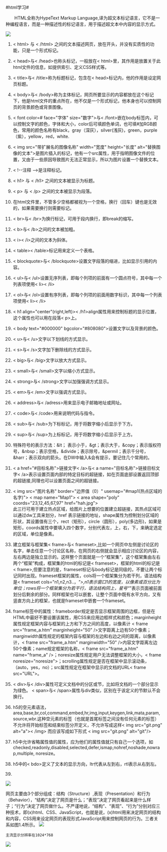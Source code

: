 #html学习#

　　HTML全称为HypeText Markup Language,译为超文本标记语言，它不是一种编程语言，而是一种描述性的标记语言，用于描述超文本中内容的显示方式。
 
![](http://i.imgur.com/LI7aFfv.png) 
1. < html> 与 < /html> 之间的文本描述网页，放在开头，并没有实质性的功能，只是一个形式标记。

2. < head>与< /head>也称头标记，一般放在< html>里，其作用是放置关于此html文件的信息，如提供索引、定义CSS样式等。
		
3. < title>与< /title>称为标题标记，包含在< head>标记内，他的作用是设定网页标题。
		
4. < body>与< /body>称为主体标记，网页所要显示的内容都放在这个标记下，他是html文件的重点所在，他不仅是一个形式标记，他本身也可以控制网页的背景颜色或背景图像。
		
5. < font color=# face="字体" size="数字">与< /font>嵌在body标签内，可以控制文字的颜色，字体和大小，color后可填颜色单词，也可填#加RGB颜色，常用的颜色名称有black，gray（深灰），silver(浅灰)，green，purple（紫），yellow，red，white.
			
6. < img src="带扩展名的图像名称" width="宽度" height="长度" alt="替换图像的文本">是图片插入的标记，他有一个src属性，用于指明图像文件的位置，又由于一些原因导致图片无法正常显示，所以为图片设置一个替换文本。
		
7. < !--注释 -->是注释标记。
		
8. < h1> 与 < /h1> 之间的文本被显示为标题。
		    
9. < p> 与 < /p> 之间的文本被显示为段落。
		
10. 在html文件里，不管多少空格都被视为一个空格，换行（回车）键也是无效的，如果需要换行则需要标记。
			
11. < br>与< /br>为换行标记，可用于段内换行，即break的缩写。
		
12. < b>与< /b>之间的文本被加粗。
			
13. < i>< /i>之间的文本为斜体。
		
14. < table>< /table>标记用来定义一个表格。
    
15. < blockquote>与< /blockquote>设置文字段落的缩进，比如显示引用的内容。
    
16. < ul>与< /ul>设置无序列表，即每个列项的前面有一个圆点符号，其中每一个列表项使用< li>< /li>
	
17. < ol>与< /ol>设置有序列表，即每个列项的前面用数字标识，其中每一个列表项使用< li>< /li>
			
18. < h1 align="center"(right,left)>< /h1>align属性用来控制标题的显示位置，这个属性也可以用在段落< p>上。
    
19. < body text="#000000" bgcolor="#808080">设置文字以及背景的颜色。

20. < u>与< /u>文字以下划线的方式显示。
	
21. < s>与< /s>文字加下删除线的方式显示。
	
22. < big>与< /big>文字以放大方式显示。
	
23. < small>与< /small>文字以缩小方式显示。
	
24. < strong>与< /strong>文字以加强强调方式显示。
	
25. < em>与< /em>文字以强调方式显示。
	
26. < address>与< /adress>用来显示电子邮箱地址或网址。
	
27. < code>与< /code>用来说明代码与指令。
	
28. < sub>与< /sub>为下标标记，用于将数字缩小后显示于下方。
	
29. < sup>与< /sup>为上标标记，用于将数字缩小后显示于上方。

30. 特殊符号的表示方法：&lt； 表示小于，&gt；表示大于，&copy；表示版权符号，&nbsp；表示空格，&divide；表示除号，&permil；表示千分号，&harr；表示双向的箭头。在DW中输入&会有提示，要记住几个常用的。
	
31. < a href="#目标名称">链接文字< /a>与< a name="目标名称">链接目标文字< /a>表示设置页面内部的特定目标的超链接，如在页面底部设置返回顶部的超链接,同理也可以设置页面之间的超链接。
	
32. < img src="图片名称" border="边界值（0）" usemap="#map1(热点区域的名字)">
	< map name="Map1">
    < area shape="poly" coords="23,12,45,67,97" href="hah.jpg">   
    此三行可用于建立热点区域，给图片上想要的位置建立超链接，其热点区域可以通过dw工具来划分，href 表示链接的地址，shape属性为控制划分区域的形状，其设置值有三个，rect（矩形），circle（圆形），poly(多边形)，如果是矩形，coords属性中要填入四个数字，分别代表左，上，右，下，来确定选定的区域，单位是像素。
		
33. 建立框架与框架集< frame>与< frameset>,比如一个网页中左侧是讨论区的名字，单击任意一个讨论区名称，在网页的右侧就会显示相应讨论区的内容，左右两边是独立显示的。这样整个页面就是一个“框架集”，这个框架集由左右两个“框架”构成，框架集的html的标记是< frameset>，框架的html的标记是< frame>,但要注意的是，frameset标记与body标记是同级的，不要让两个标记同时出现。frameset框架的属性，cols将一个框架集分为若干列，语法结构是< frameset cols="n1,n2,n3..，*">,n1表示窗口1的宽度，以像素或百分比为单位；rows将一个框架集分为若干行，语法结构同上，星号“*”表示页面被前面划分后剩余的部分。同样框架也可以嵌套，让整个页面中既有水平方向，又有竖直方向上的框架，也就是frameset中嵌套一个frameset。

34. frame标签中的属性：frameborder规定是否显示框架周围的边框，但是在HTML中最好不要设置该属性，用CSS来应用边框样式和颜色；marginheight属性规定框架内容与框架的上方和下方之间的高度，以像素计
 < frame src="frame_a.htm" marginheight="50" />文字距离上边有50个像素；marginwidth属性规定的框架内容与框架的左边和右边之间的距离，以像素计，< frame src="frame_a.htm" marginwidth="50" />内容文字距离左边50个像素；name规定框架的名称，< frame src="frame_a.htm" name="frame_a" />；noresize属性规定用户无法调整框架的大小，< frame noresize="noresize">；scrolling属性规定是否在框架中显示滚动条，<frame scrolling="value">（auto，yes，no）；src属性规定在框架中显示的文档的URL< frame src="URL">。
35. < div>与< /div>属性可定义文档中的分区或节，比如将文档的一个部分显示为绿色。
    < span>与< /span>属性与div类似，区别在于该定义的节默认不会换行。

36. h5的空元素语法，area,base,br,col,command,embed,hr,img,input,keygen,link,mata,param,source,wbr.这种空元素的标签（也就是首尾标签之间没有任何元素的标签）不允许将开始标签和结束标签分开定义，不允许写成这样< img src="git.png" alt="a">< /img>
	而应该写成如下形式 < img src="git.png" alt="git"/>
  
37. h5中允许省略属性值的属性，应为他们的属性值就只有自己一个选项，如checked,readonly,disabled,selected,defer,ismap,nohref,noshade,nowrap,multiple,
noresize。

38. h5中的< bdo>定义了文本的显示方向，ltr代表从左到右，rtl表示从右到左。

39.  

![](http://i.imgur.com/JKSyjRB.png)

   网页主要由3个部分组成：结构（Structure）,表现（Presentation）和行为（Behavior），“结构”决定了网页是什么；“表现”决定了网页看起来是什么样子；“行为”决定了网页做什么。不严谨地说，“结构”、“表现”、“行为”分别对应三种技术，即(x)html、CSS、JavaScript，也就是说，(x)html用来决定网页的结构和内容，CSS用来设定网页的表现形式JavaScript用来控制网页的行为。三者关系如图1.4所示。
![](http://i.imgur.com/FULMmBa.png)

    主流显示分辨率在1024*768
![](http://i.imgur.com/o8YHbDf.png)



